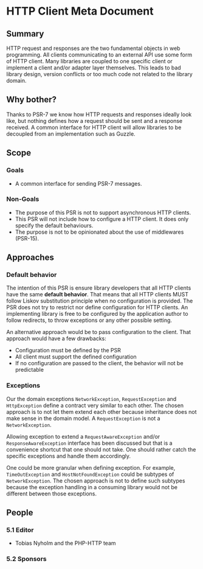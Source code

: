 HTTP Client Meta Document
=========================


## Summary

HTTP request and responses are the two fundamental objects in web programming.
All clients communicating to an external API use some form of HTTP client. Many
libraries are coupled to one specific client or implement a client and/or adapter
layer themselves. This leads to bad library design, version conflicts or too much
code not related to the library domain.


## Why bother?

Thanks to PSR-7 we know how HTTP requests and responses ideally look like, but nothing
defines how a request should be sent and a response received. A common interface for HTTP
client will allow libraries to be decoupled from an implementation such as Guzzle.


## Scope


### Goals

* A common interface for sending PSR-7 messages.


### Non-Goals

* The purpose of this PSR is not to support asynchronous HTTP clients.
* This PSR will not include how to configure a HTTP client. It does only
specify the default behaviours.
* The purpose is not to be opinionated about the use of middlewares (PSR-15).


## Approaches

### Default behavior

The intention of this PSR is ensure library developers that all HTTP clients have the same 
**default behavior**. That means that all HTTP clients MUST follow Liskov substitution principle
when no configuration is provided. The PSR does not try to restrict nor define configuration for 
HTTP clients. An implementing library is free to be configured by the application author to follow
redirects, to throw exceptions or any other possible setting.  

An alternative approach would be to pass configuration to the client. That approach would have
a few drawbacks: 

* Configuration must be defined by the PSR
* All client must support the defined configuration
* If no configuration are passed to the client, the behavior will not be predictable

### Exceptions

Our the domain exceptions `NetworkException`, `RequestException` and `HttpException` define
a contract very similar to each other. The chosen approach is to not let them extend each other
because inheritance does not make sense in the domain model. A `RequestException` is not a
`NetworkException`.

Allowing exception to extend a `RequestAwareException` and/or `ResponseAwareException` interface
has been discussed but that is a convenience shortcut that one should not take. One should rather
catch the specific exceptions and handle them accordingly.

One could be more granular when defining exception. For example, `TimeOutException` and `HostNotFoundException`
could be subtypes of `NetworkException`. The chosen approach is not to define such subtypes because
the exception handling in a consuming library would not be different between those exceptions. 

## People

### 5.1 Editor

* Tobias Nyholm and the PHP-HTTP team

### 5.2 Sponsors
